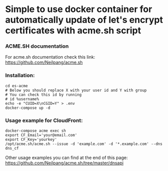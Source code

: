 # Simple to use docker container for automatically update of let's encrypt certificates with acme.sh script
### ACME.SH documentation
For acme.sh documentation check this link: https://github.com/Neilpang/acme.sh

### Installation:
``` git clone --recursive https://github.com/alive-corpse/es-acme.git
cd es-acme
# Below you should replace X with your user id and Y with group
# You can check this id by running 
# id %username%
echo -e "CUID=X\nCGID=Y" > .env 
docker-compose up -d
```

### Usage example for CloudFront:
```
docker-compose acme exec sh
export CF_Email='your@email.com'
export CF_Key='yourkey'
/opt/acme.sh/acme.sh --issue -d 'example.com' -d '*.example.com' --dns dns_cf
```
Other usage examples you can find at the end of this page: https://github.com/Neilpang/acme.sh/tree/master/dnsapi
 
